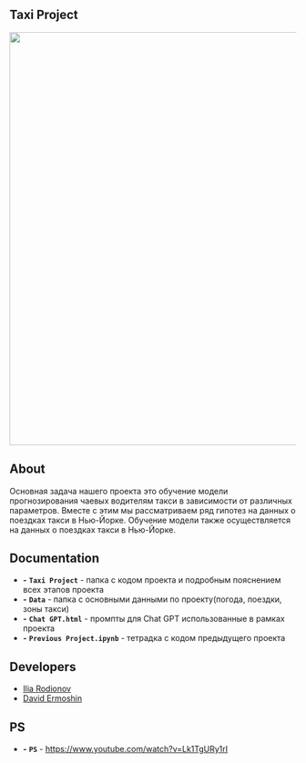 ## Taxi Project


<p align="center">
      <img src="https://i.ibb.co/rw17Qpr/e2457c6853d55126c05f61e70548bb.jpg" width="726">
</p>


## About

Основная задача нашего проекта это обучение модели прогнозирования чаевых водителям такси в зависимости от различных параметров.
Вместе с этим мы рассматриваем ряд гипотез на данных о поездках такси в Нью-Йорке. Обучение модели также осуществляется на данных о поездках такси в Нью-Йорке.

## Documentation

- **-** **`Taxi Project`** - папка с кодом проекта и подробным пояснением всех этапов проекта
- **-** **`Data`** - папка с основными данными по проекту(погода, поездки, зоны такси)
- **-** **`Chat GPT.html`** - промпты для Chat GPT использованные в рамках проекта
- **-** **`Previous Project.ipynb`** - тетрадка с кодом предыдущего проекта

## Developers

- [Ilia Rodionov](https://github.com/IliaRodionov)
- [David Ermoshin](https://github.com/Rudolffovich)

## PS

- **-** **`PS`** - https://www.youtube.com/watch?v=Lk1TgURy1rI
